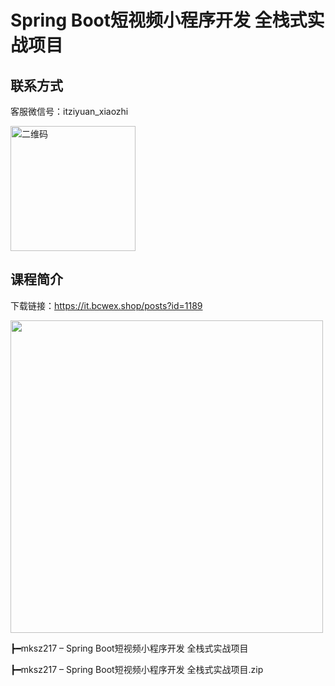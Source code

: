 # Spring Boot短视频小程序开发 全栈式实战项目

## 联系方式

客服微信号：itziyuan_xiaozhi

<img src="https://ziyuanyun.oss-cn-guangzhou.aliyuncs.com/common/20240614073449/666b82192834a.jpg" width="200" height="200" alt="二维码">

## 课程简介

下载链接：https://it.bcwex.shop/posts?id=1189

<img src="https://ziyuanyun.oss-cn-guangzhou.aliyuncs.com/yun/20240515153634/66446602564e7.jpg" width="500" alt="">

  ┣━mksz217 &#8211; Spring Boot短视频小程序开发 全栈式实战项目

 ┣━mksz217 &#8211; Spring Boot短视频小程序开发 全栈式实战项目.zip

  